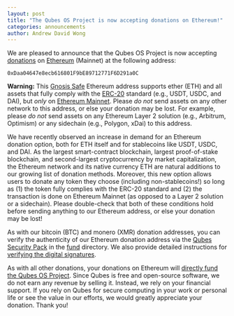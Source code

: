 ```yaml
---
layout: post
title: "The Qubes OS Project is now accepting donations on Ethereum!"
categories: announcements
author: Andrew David Wong
---
```


We are pleased to announce that the Qubes OS Project is now accepting [donations](/donate/) on [Ethereum](https://ethereum.org/) (Mainnet) at the following address:

```
0xDaa04647e8ecb616801F9bE89712771F6D291a0C
```

<div class="alert alert-danger" role="alert">
  <i class="fa fa-exclamation-triangle"></i>
  <b>Warning:</b> This <a href="https://gnosis-safe.io/">Gnosis Safe</a> Ethereum address supports ether (ETH) and all assets that fully comply with the <a href="https://ethereum.org/en/developers/docs/standards/tokens/erc-20/">ERC-20</a> standard (e.g., USDT, USDC, and DAI), but <em>only</em> on <a href="https://ethereum.org/en/developers/docs/networks/#ethereum-mainnet">Ethereum Mainnet</a>. Please <em>do not</em> send assets on any other network to this address, or else your donation may be lost. For example, please <em>do not</em> send assets on any Ethereum Layer 2 solution (e.g., Arbitrum, Optimism) or any sidechain (e.g., Polygon, xDai) to this address.
</div>

We have recently observed an increase in demand for an Ethereum donation option, both for ETH itself and for stablecoins like USDT, USDC, and DAI. As the largest smart-contract blockchain, largest proof-of-stake blockchain, and second-largest cryptocurrency by market capitalization, the Ethereum network and its native currency ETH are natural additions to our growing list of donation methods. Moreover, this new option allows users to donate any token they choose (including non-stablecoins!) so long as (1) the token fully complies with the ERC-20 standard and (2) the transaction is done on Ethereum Mainnet (as opposed to a Layer 2 solution or a sidechain). Please double-check that both of these conditions hold before sending anything to our Ethereum address, or else your donation may be lost!

As with our bitcoin (BTC) and monero (XMR) donation addresses, you can verify the authenticity of our Ethereum donation address via the [Qubes Security Pack](https://doc.qubes-os.org/en/latest/project-security/security-pack.html) in the [fund](https://github.com/QubesOS/qubes-secpack/tree/master/fund) directory. We also provide detailed instructions for [verifying the digital signatures](https://doc.qubes-os.org/en/latest/project-security/security-pack.html#how-to-obtain-and-authenticate).

As with all other donations, your donations on Ethereum will [directly fund the Qubes OS Project](/donate/#how-is-my-donation-used). Since Qubes is free and open-source software, we do not earn any revenue by selling it. Instead, we rely on your financial support. If you rely on Qubes for secure computing in your work or personal life or see the value in our efforts, we would greatly appreciate your donation. Thank you!
